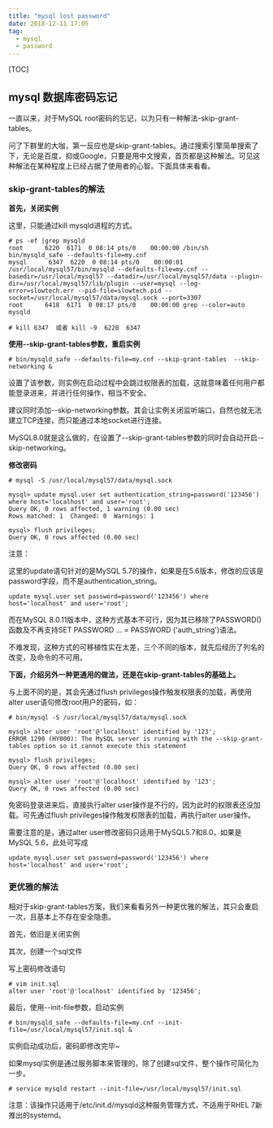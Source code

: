 ```yaml
---
title: "mysql lost password"
date: 2018-12-11 17:05
tag: 
  - mysql
  - password
---
```

[TOC]

## mysql 数据库密码忘记

一直以来，对于MySQL root密码的忘记，以为只有一种解法-skip-grant-tables。

问了下群里的大咖，第一反应也是skip-grant-tables。通过搜索引擎简单搜索了下，无论是百度，抑或Google，只要是用中文搜索，首页都是这种解法。可见这种解法在某种程度上已经占据了使用者的心智。下面具体来看看。

### **skip-grant-tables的解法**

**首先，关闭实例**

这里，只能通过kill mysqld进程的方式。


```
# ps -ef |grep mysqld
root      6220  6171  0 08:14 pts/0    00:00:00 /bin/sh bin/mysqld_safe --defaults-file=my.cnf
mysql      6347  6220  0 08:14 pts/0    00:00:01 /usr/local/mysql57/bin/mysqld --defaults-file=my.cnf --basedir=/usr/local/mysql57 --datadir=/usr/local/mysql57/data --plugin-dir=/usr/local/mysql57/lib/plugin --user=mysql --log-error=slowtech.err --pid-file=slowtech.pid --socket=/usr/local/mysql57/data/mysql.sock --port=3307
root      6418  6171  0 08:17 pts/0    00:00:00 grep --color=auto mysqld

# kill 6347  或者 kill -9  6220  6347
```



**使用--skip-grant-tables参数，重启实例**

```
# bin/mysqld_safe --defaults-file=my.cnf --skip-grant-tables  --skip-networking &
```

设置了该参数，则实例在启动过程中会跳过权限表的加载，这就意味着任何用户都能登录进来，并进行任何操作，相当不安全。

建议同时添加--skip-networking参数。其会让实例关闭监听端口，自然也就无法建立TCP连接，而只能通过本地socket进行连接。

MySQL8.0就是这么做的，在设置了--skip-grant-tables参数的同时会自动开启--skip-networking。

 

**修改密码**

```
# mysql -S /usr/local/mysql57/data/mysql.sock

mysql> update mysql.user set authentication_string=password('123456') where host='localhost' and user='root';
Query OK, 0 rows affected, 1 warning (0.00 sec)
Rows matched: 1  Changed: 0  Warnings: 1

mysql> flush privileges;
Query OK, 0 rows affected (0.00 sec)
```



注意：

这里的update语句针对的是MySQL 5.7的操作，如果是在5.6版本，修改的应该是password字段，而不是authentication_string。

```
update mysql.user set password=password('123456') where host='localhost' and user='root';
```



而在MySQL 8.0.11版本中，这种方式基本不可行，因为其已移除了PASSWORD()函数及不再支持SET PASSWORD ... = PASSWORD ('auth_string')语法。

不难发现，这种方式的可移植性实在太差，三个不同的版本，就先后经历了列名的改变，及命令的不可用。



**下面，介绍另外一种更通用的做法，还是在skip-grant-tables的基础上。**

与上面不同的是，其会先通过flush privileges操作触发权限表的加载，再使用alter user语句修改root用户的密码，如：



```
# bin/mysql -S /usr/local/mysql57/data/mysql.sock

mysql> alter user 'root'@'localhost' identified by '123';
ERROR 1290 (HY000): The MySQL server is running with the --skip-grant-tables option so it cannot execute this statement

mysql> flush privileges;
Query OK, 0 rows affected (0.00 sec)

mysql> alter user 'root'@'localhost' identified by '123';
Query OK, 0 rows affected (0.00 sec)
```

免密码登录进来后，直接执行alter user操作是不行的，因为此时的权限表还没加载。可先通过flush privileges操作触发权限表的加载，再执行alter user操作。

需要注意的是，通过alter user修改密码只适用于MySQL5.7和8.0，如果是MySQL 5.6，此处可写成

```
update mysql.user set password=password('123456') where host='localhost' and user='root';
```

### **更优雅的解法**

相对于skip-grant-tables方案，我们来看看另外一种更优雅的解法，其只会重启一次，且基本上不存在安全隐患。

首先，依旧是关闭实例

其次，创建一个sql文件

写上密码修改语句

```
# vim init.sql 
alter user 'root'@'localhost' identified by '123456';
```

 

最后，使用--init-file参数，启动实例

```
# bin/mysqld_safe --defaults-file=my.cnf --init-file=/usr/local/mysql57/init.sql &
```

实例启动成功后，密码即修改完毕~

 

如果mysql实例是通过服务脚本来管理的，除了创建sql文件，整个操作可简化为一步。

```
# service mysqld restart --init-file=/usr/local/mysql57/init.sql 
```

注意：该操作只适用于/etc/init.d/mysqld这种服务管理方式，不适用于RHEL 7新推出的systemd。